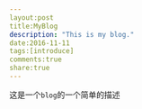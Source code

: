 ```yaml
---
layout:post
title:MyBlog
description: "This is my blog."
date:2016-11-11
tags:[introduce]
comments:true
share:true
---
```

这是一个`blog`的一个简单的描述
